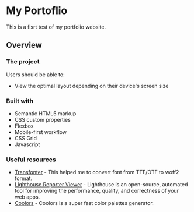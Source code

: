 # My Portoflio

This is a fisrt test of my portfolio website.

## Overview

### The project

Users should be able to:

- View the optimal layout depending on their device's screen size

### Built with

- Semantic HTML5 markup
- CSS custom properties
- Flexbox
- Mobile-first workflow
- CSS Grid
- Javascript

### Useful resources

- [Transfonter](https://transfonter.org/) - This helped me to convert font from TTF/OTF to woff2 format.
- [Lighthouse Reporter Viewer](https://chrome.google.com/webstore/detail/lighthouse/blipmdconlkpinefehnmjammfjpmpbjk?hl=es) - Lighthouse is an open-source, automated tool for improving the performance, quality, and correctness of your web apps.
- [Coolors](https://coolors.co/) - Coolors is a super fast color palettes generator.

